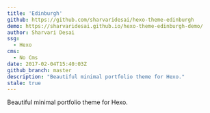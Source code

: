 ```yaml
---
title: 'Edinburgh'
github: https://github.com/sharvaridesai/hexo-theme-edinburgh
demo: https://sharvaridesai.github.io/hexo-theme-edinburgh-demo/
author: Sharvari Desai
ssg:
  - Hexo
cms:
  - No Cms
date: 2017-02-04T15:40:03Z
github_branch: master
description: "Beautiful minimal portfolio theme for Hexo."
stale: true
---
```


Beautiful minimal portfolio theme for Hexo.